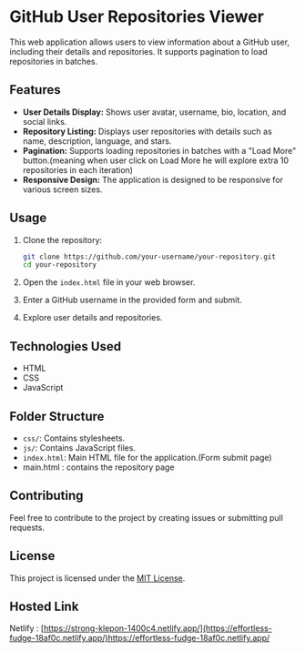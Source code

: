 # GitHub User Repositories Viewer

This web application allows users to view information about a GitHub user, including their details and repositories. It supports pagination to load repositories in batches.

## Features

- **User Details Display:** Shows user avatar, username, bio, location, and social links.
- **Repository Listing:** Displays user repositories with details such as name, description, language, and stars.
- **Pagination:** Supports loading repositories in batches with a "Load More" button.(meaning when user click on Load More he will explore extra 10 repositories in each iteration)
- **Responsive Design:** The application is designed to be responsive for various screen sizes.

## Usage

1. Clone the repository:

    ```bash
    git clone https://github.com/your-username/your-repository.git
    cd your-repository
    ```

2. Open the `index.html` file in your web browser.

3. Enter a GitHub username in the provided form and submit.

4. Explore user details and repositories.

## Technologies Used

- HTML
- CSS
- JavaScript

## Folder Structure

- `css/`: Contains stylesheets.
- `js/`: Contains JavaScript files.
- `index.html`: Main HTML file for the application.(Form submit page)
- main.html : contains the repository page 

## Contributing

Feel free to contribute to the project by creating issues or submitting pull requests.

## License

This project is licensed under the [MIT License](LICENSE).

## Hosted Link
Netlify :  [https://strong-klepon-1400c4.netlify.app/](https://effortless-fudge-18af0c.netlify.app/)https://effortless-fudge-18af0c.netlify.app/
